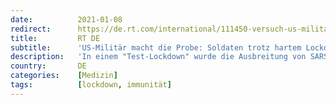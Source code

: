 ```yaml
---
date:          2021-01-08
redirect:      https://de.rt.com/international/111450-versuch-us-militaers-soldaten-trotz/
title:         RT DE
subtitle:      'US-Militär macht die Probe: Soldaten trotz hartem Lockdown positiv auf Corona getestet'
description:   'In einem "Test-Lockdown" wurde die Ausbreitung von SARS-CoV-2 unter Rekruten des US-Militärs untersucht. Das Ergebnis: Trotz strengster Maßnahmen verbreitete sich das Virus. Von 1.848 Probanden wurden 51 positiv getestet, jedoch waren 90 Prozent der Krankheitsverläufe symptomlos.'
country:       DE
categories:    [Medizin]
tags:          [lockdown, immunität]
---
```

